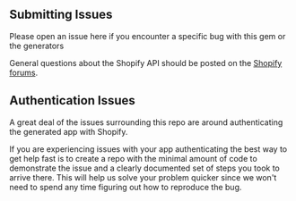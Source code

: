 Submitting Issues
-----------------

Please open an issue here if you encounter a specific bug with this gem or the generators

General questions about the Shopify API should be posted on the [Shopify forums](https://ecommerce.shopify.com/c/shopify-apis-and-technology).


Authentication Issues
---------------------

A great deal of the issues surrounding this repo are around authenticating the generated app with Shopify. 

If you are experiencing issues with your app authenticating the best way to get help fast is to create a repo with the minimal amount of code to demonstrate the issue and a clearly documented set of steps you took to arrive there. This will help us solve your problem quicker since we won't need to spend any time figuring out how to reproduce the bug.
